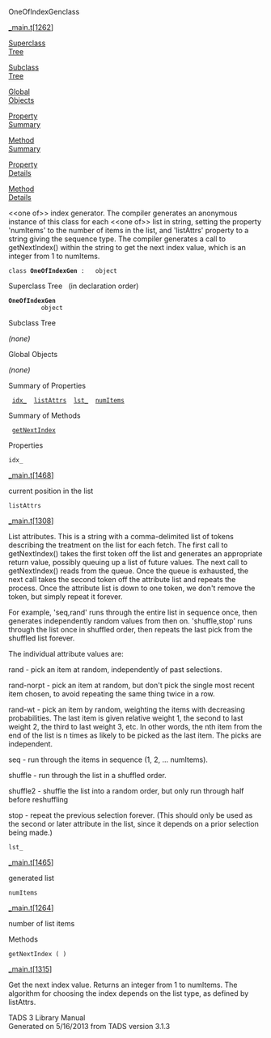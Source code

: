 ---
---
<span class="title">OneOfIndexGen</span><span class="type">class</span>

[\_main.t](../file/_main.t.html)\[[1262](../source/_main.t.html#1262)\]

[Superclass  
Tree](#_SuperClassTree_)

[Subclass  
Tree](#_SubClassTree_)

[Global  
Objects](#_ObjectSummary_)

[Property  
Summary](#_PropSummary_)

[Method  
Summary](#_MethodSummary_)

[Property  
Details](#_Properties_)

[Method  
Details](#_Methods_)

<div class="fdesc">

\<\<one of\>\> index generator. The compiler generates an anonymous
instance of this class for each \<\<one of\>\> list in string, setting
the property 'numItems' to the number of items in the list, and
'listAttrs' property to a string giving the sequence type. The compiler
generates a call to getNextIndex() within the string to get the next
index value, which is an integer from 1 to numItems.

`class `**`OneOfIndexGen`**` :   object`

</div>

<span id="_SuperClassTree_"></span>

<div class="mjhd">

<span class="hdln">Superclass Tree</span>   (in declaration order)

</div>

**`OneOfIndexGen`**  
`         object`  
<span id="_SubClassTree_"></span>

<div class="mjhd">

<span class="hdln">Subclass Tree</span>  

</div>

*(none)* <span id="_ObjectSummary_"></span>

<div class="mjhd">

<span class="hdln">Global Objects</span>  

</div>

*(none)* <span id="_PropSummary_"></span>

<div class="mjhd">

<span class="hdln">Summary of Properties</span>  

</div>

` `[`idx_`](#idx_)`  `[`listAttrs`](#listAttrs)`  `[`lst_`](#lst_)`  `[`numItems`](#numItems)`  `

<span id="_MethodSummary_"></span>

<div class="mjhd">

<span class="hdln">Summary of Methods</span>  

</div>

` `[`getNextIndex`](#getNextIndex)`  `

<span id="_Properties_"></span>

<div class="mjhd">

<span class="hdln">Properties</span>  

</div>

<span id="idx_"></span>

`idx_`

[\_main.t](../file/_main.t.html)\[[1468](../source/_main.t.html#1468)\]

<div class="desc">

current position in the list

</div>

<span id="listAttrs"></span>

`listAttrs`

[\_main.t](../file/_main.t.html)\[[1308](../source/_main.t.html#1308)\]

<div class="desc">

List attributes. This is a string with a comma-delimited list of tokens
describing the treatment on the list for each fetch. The first call to
getNextIndex() takes the first token off the list and generates an
appropriate return value, possibly queuing up a list of future values.
The next call to getNextIndex() reads from the queue. Once the queue is
exhausted, the next call takes the second token off the attribute list
and repeats the process. Once the attribute list is down to one token,
we don't remove the token, but simply repeat it forever.

For example, 'seq,rand' runs through the entire list in sequence once,
then generates independently random values from then on. 'shuffle,stop'
runs through the list once in shuffled order, then repeats the last pick
from the shuffled list forever.

The individual attribute values are:

rand - pick an item at random, independently of past selections.

rand-norpt - pick an item at random, but don't pick the single most
recent item chosen, to avoid repeating the same thing twice in a row.

rand-wt - pick an item by random, weighting the items with decreasing
probabilities. The last item is given relative weight 1, the second to
last weight 2, the third to last weight 3, etc. In other words, the nth
item from the end of the list is n times as likely to be picked as the
last item. The picks are independent.

seq - run through the items in sequence (1, 2, ... numItems).

shuffle - run through the list in a shuffled order.

shuffle2 - shuffle the list into a random order, but only run through
half before reshuffling

stop - repeat the previous selection forever. (This should only be used
as the second or later attribute in the list, since it depends on a
prior selection being made.)

</div>

<span id="lst_"></span>

`lst_`

[\_main.t](../file/_main.t.html)\[[1465](../source/_main.t.html#1465)\]

<div class="desc">

generated list

</div>

<span id="numItems"></span>

`numItems`

[\_main.t](../file/_main.t.html)\[[1264](../source/_main.t.html#1264)\]

<div class="desc">

number of list items

</div>

<span id="_Methods_"></span>

<div class="mjhd">

<span class="hdln">Methods</span>  

</div>

<span id="getNextIndex"></span>

`getNextIndex ( )`

[\_main.t](../file/_main.t.html)\[[1315](../source/_main.t.html#1315)\]

<div class="desc">

Get the next index value. Returns an integer from 1 to numItems. The
algorithm for choosing the index depends on the list type, as defined by
listAttrs.

</div>

<div class="ftr">

TADS 3 Library Manual  
Generated on 5/16/2013 from TADS version 3.1.3

</div>
